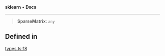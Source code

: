 **sklearn** • **Docs**

***

> **SparseMatrix**: `any`

## Defined in

[types.ts:18](https://github.com/transitive-bullshit/scikit-learn-ts/blob/ac44cfe4514273f037328d5b7cee92242da76b0c/packages/sklearn/src/types.ts#L18)
